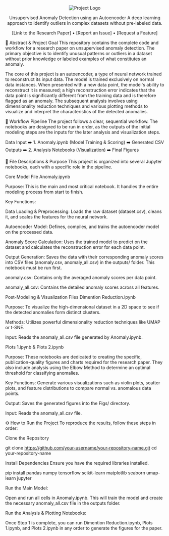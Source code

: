 <div align="center">

<!-- You can replace this with your own logo -->

<img src="https://placehold.co/150x150/2d3748/ffffff?text=LOGO&font=inter" alt="Project Logo">

Unsupervised Anomaly Detection using an Autoencoder
A deep learning approach to identify outliers in complex datasets without pre-labeled data.

<!-- Badges: Replace with your own links -->

[Link to the Research Paper] • [Report an Issue] • [Request a Feature]

</div>

📄 Abstract & Project Goal
This repository contains the complete code and workflow for a research paper on unsupervised anomaly detection. The primary objective is to identify unusual patterns or outliers in a dataset without prior knowledge or labeled examples of what constitutes an anomaly.

The core of this project is an autoencoder, a type of neural network trained to reconstruct its input data. The model is trained exclusively on normal data instances. When presented with a new data point, the model's ability to reconstruct it is measured; a high reconstruction error indicates that the data point is significantly different from the training data and is therefore flagged as an anomaly. The subsequent analysis involves using dimensionality reduction techniques and various plotting methods to visualize and interpret the characteristics of the detected anomalies.

🚀 Workflow Pipeline
The project follows a clear, sequential workflow. The notebooks are designed to be run in order, as the outputs of the initial modeling steps are the inputs for the later analysis and visualization steps.

Data Input ➡️ 1. Anomaly.ipynb (Model Training & Scoring) ➡️ Generated CSV Outputs ➡️ 2. Analysis Notebooks (Visualization) ➡️ Final Figures

📂 File Descriptions & Purpose
This project is organized into several Jupyter notebooks, each with a specific role in the pipeline.

Core Model File
Anomaly.ipynb

Purpose: This is the main and most critical notebook. It handles the entire modeling process from start to finish.

Key Functions:

Data Loading & Preprocessing: Loads the raw dataset (dataset.csv), cleans it, and scales the features for the neural network.

Autoencoder Model: Defines, compiles, and trains the autoencoder model on the processed data.

Anomaly Score Calculation: Uses the trained model to predict on the dataset and calculates the reconstruction error for each data point.

Output Generation: Saves the data with their corresponding anomaly scores into CSV files (anomaly.csv, anomaly_all.csv) in the outputs/ folder. This notebook must be run first.

anomaly.csv: Contains only the averaged anomaly scores per data point.

anomaly_all.csv: Contains the detailed anomaly scores across all features.

Post-Modeling & Visualization Files
Dimention Reduction.ipynb

Purpose: To visualize the high-dimensional dataset in a 2D space to see if the detected anomalies form distinct clusters.

Methods: Utilizes powerful dimensionality reduction techniques like UMAP or t-SNE.

Input: Reads the anomaly_all.csv file generated by Anomaly.ipynb.

Plots 1.ipynb & Plots 2.ipynb

Purpose: These notebooks are dedicated to creating the specific, publication-quality figures and charts required for the research paper. They also include analysis using the Elbow Method to determine an optimal threshold for classifying anomalies.

Key Functions: Generate various visualizations such as violin plots, scatter plots, and feature distributions to compare normal vs. anomalous data points.

Output: Saves the generated figures into the Figs/ directory.

Input: Reads the anomaly_all.csv file.

⚙️ How to Run the Project
To reproduce the results, follow these steps in order:

Clone the Repository

git clone https://github.com/your-username/your-repository-name.git
cd your-repository-name

Install Dependencies
Ensure you have the required libraries installed.

pip install pandas numpy tensorflow scikit-learn matplotlib seaborn umap-learn jupyter

Run the Main Model:

Open and run all cells in Anomaly.ipynb. This will train the model and create the necessary anomaly_all.csv file in the outputs folder.

Run the Analysis & Plotting Notebooks:

Once Step 1 is complete, you can run Dimention Reduction.ipynb, Plots 1.ipynb, and Plots 2.ipynb in any order to generate the figures for the paper.
